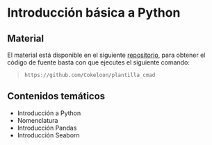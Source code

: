 # Introducción básica a Python

## Material

El material está disponible en el siguiente [repositorio](https://github.com/Cokeloon/plantilla_cmad), para obtener el código de fuente basta con que ejecutes el siguiente comando:

> `https://github.com/Cokeloon/plantilla_cmad`


## Contenidos temáticos

* Introducción a Python
* Nomenclatura
* Introducción Pandas
* Introducción Seaborn
